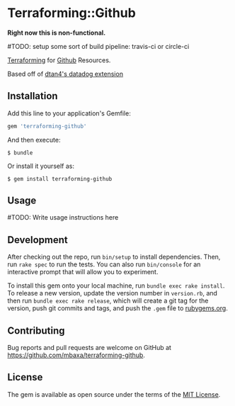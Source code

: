 # Terraforming::Github

**Right now this is non-functional.**

#TODO: setup some sort of build pipeline: travis-ci or circle-ci

[Terraforming](https://github.com/dtan4/terraforming) for [Github](https://github.com) Resources.

Based off of [dtan4's datadog extension](https://github.com/dtan4/terraforming-datadog)


## Installation

Add this line to your application's Gemfile:

```ruby
gem 'terraforming-github'
```

And then execute:

    $ bundle

Or install it yourself as:

    $ gem install terraforming-github

## Usage

#TODO: Write usage instructions here

## Development

After checking out the repo, run `bin/setup` to install dependencies. Then, run `rake spec` to run the tests. You can also run `bin/console` for an interactive prompt that will allow you to experiment.

To install this gem onto your local machine, run `bundle exec rake install`. To release a new version, update the version number in `version.rb`, and then run `bundle exec rake release`, which will create a git tag for the version, push git commits and tags, and push the `.gem` file to [rubygems.org](https://rubygems.org).

## Contributing

Bug reports and pull requests are welcome on GitHub at https://github.com/mbaxa/terraforming-github.


## License

The gem is available as open source under the terms of the [MIT License](http://opensource.org/licenses/MIT).
